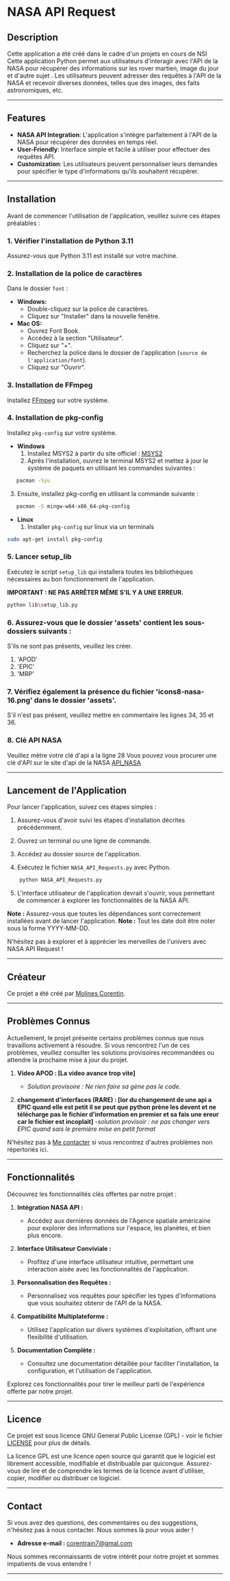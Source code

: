 # NASA API Request

## Description
Cette application a été créé dans le cadre d'un projets en cours de NSI
Cette application Python permet aux utilisateurs d'interagir avec l'API de la NASA pour récupérer des informations sur les rover martien, image du jour et d'autre sujet . Les utilisateurs peuvent adresser des requêtes à l'API de la NASA et recevoir diverses données, telles que des images, des faits astronomiques, etc.

---

## Features

- **NASA API Integration**: L'application s'intègre parfaitement à l'API de la NASA pour récupérer des données en temps réel.
- **User-Friendly**: Interface simple et facile à utiliser pour effectuer des requêtes API.
- **Customization**: Les utilisateurs peuvent personnaliser leurs demandes pour spécifier le type d'informations qu'ils souhaitent récupérer.

---

## Installation

Avant de commencer l'utilisation de l'application, veuillez suivre ces étapes préalables :

### 1. Vérifier l'installation de Python 3.11

Assurez-vous que Python 3.11 est installé sur votre machine.

### 2. Installation de la police de caractères

Dans le dossier `font` :
- **Windows:**
    - Double-cliquez sur la police de caractères.
    - Cliquez sur "Installer" dans la nouvelle fenêtre.
- **Mac OS:**
    - Ouvrez Font Book.
    - Accédez à la section "Utilisateur".
    - Cliquez sur "+".
    - Recherchez la police dans le dossier de l'application (`source de l'application/font`).
    - Cliquez sur "Ouvrir".

### 3. Installation de FFmpeg

Installez [FFmpeg](https://ffmpeg.org/download.html) sur votre système.

### 4. Installation de pkg-config

Installez `pkg-config` sur votre système.
- **Windows**
   1. Installez MSYS2 à partir du site officiel : [MSYS2](https://www.msys2.org/)
   2. Après l'installation, ouvrez le terminal MSYS2 et mettez à jour le système de paquets en utilisant les commandes suivantes :

```bash
   pacman -Syu
```

   3. Ensuite, installez pkg-config en utilisant la commande suivante :

```bash
   pacman -S mingw-w64-x86_64-pkg-config
```

- **Linux**
   1. Installer `pkg-config` sur linux via un terminals
```bash
sudo apt-get install pkg-config
```

### 5. Lancer setup_lib

Exécutez le script `setup_lib` qui installera toutes les bibliothèques nécessaires au bon fonctionnement de l'application. 

**IMPORTANT : NE PAS ARRÊTER MÊME S'IL Y A UNE ERREUR.**

```bash
python lib\setup_lib.py
```

### 6. Assurez-vous que le dossier 'assets' contient les sous-dossiers suivants :

S'ils ne sont pas présents, veuillez les créer.

1. 'APOD'
2. 'EPIC'
3. 'MRP'

### 7. Vérifiez également la présence du fichier 'icons8-nasa-16.png' dans le dossier 'assets'.

S'il n'est pas présent, veuillez mettre en commentaire les lignes 34, 35 et 36.

### 8. Clé API NASA

Veuillez mètre votre clé d'api a la ligne 28
Vous pouvez vous procurer une clé d'API sur le site d'api de la NASA [API_NASA](https://api.nasa.gov/)

---

## Lancement de l'Application

Pour lancer l'application, suivez ces étapes simples :

1. Assurez-vous d'avoir suivi les étapes d'installation décrites précédemment.

2. Ouvrez un terminal ou une ligne de commande.

3. Accédez au dossier source de l'application.

4. Exécutez le fichier `NASA_API_Requests.py` avec Python.

```bash
    python NASA_API_Requests.py
```

5. L'interface utilisateur de l'application devrait s'ouvrir, vous permettant de commencer à explorer les fonctionnalités de la NASA API.

**Note :** Assurez-vous que toutes les dépendances sont correctement installées avant de lancer l'application.
**Note :** Tout les date doit être noter sous la forme YYYY-MM-DD.

N'hésitez pas à explorer et à apprécier les merveilles de l'univers avec NASA API Request !

---

## Créateur

Ce projet a été créé par [Molines Corentin]().

---

## Problèmes Connus

Actuellement, le projet présente certains problèmes connus que nous travaillons activement à résoudre. Si vous rencontrez l'un de ces problèmes, veuillez consulter les solutions provisoires recommandées ou attendre la prochaine mise à jour du projet.

1. **Video APOD : [La video avance trop vite]**
   - *Solution provisoire : Ne rien faire sa gène pas le code.*

2. **changement d'interfaces (RARE) : [lor du changement de une api a EPIC quand elle est petit il se peut que python prène les devent et ne télécharge pas le fichier d'information en premier et sa fais une ereur car le fichier est incoplait]**
   -*solution provisoir : ne pas changer vers EPIC quand sais le première mise en petit format*

N'hésitez pas à [Me contacter](Contact) si vous rencontrez d'autres problèmes non répertoriés ici.

---

## Fonctionnalités

Découvrez les fonctionnalités clés offertes par notre projet :

1. **Intégration NASA API :**
   - Accédez aux dernières données de l'Agence spatiale américaine pour explorer des informations sur l'espace, les planètes, et bien plus encore.

2. **Interface Utilisateur Conviviale :**
   - Profitez d'une interface utilisateur intuitive, permettant une interaction aisée avec les fonctionnalités de l'application.

3. **Personnalisation des Requêtes :**
   - Personnalisez vos requêtes pour spécifier les types d'informations que vous souhaitez obtenir de l'API de la NASA.

4. **Compatibilité Multiplateforme :**
   - Utilisez l'application sur divers systèmes d'exploitation, offrant une flexibilité d'utilisation.

5. **Documentation Complète :**
   - Consultez une documentation détaillée pour faciliter l'installation, la configuration, et l'utilisation de l'application.

Explorez ces fonctionnalités pour tirer le meilleur parti de l'expérience offerte par notre projet.

---

## Licence

Ce projet est sous licence GNU General Public License (GPL) - voir le fichier [LICENSE](LICENSE) pour plus de détails.

La licence GPL est une licence open source qui garantit que le logiciel est librement accessible, modifiable et distribuable par quiconque. Assurez-vous de lire et de comprendre les termes de la licence avant d'utiliser, copier, modifier ou distribuer ce logiciel.

---

## Contact

Si vous avez des questions, des commentaires ou des suggestions, n'hésitez pas à nous contacter. Nous sommes là pour vous aider !

- **Adresse e-mail :** [corentrain7@gmal.com](mailto:corentrain7@gmal.com)

Nous sommes reconnaissants de votre intérêt pour notre projet et sommes impatients de vous entendre !

---
